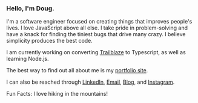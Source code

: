 ### Hello, I'm Doug.

I'm a software engineer focused on creating things that improves people's lives. I love JavaScript above all else. I take pride in problem-solving and have a knack for finding the tiniest bugs that drive many crazy. I believe simplicity produces the best code.

I am currently working on converting [Trailblaze](https://github.com/dougschallmoser/trailblaze) to Typescript, as well as learning Node.js.

The best way to find out all about me is my [portfolio site](https://www.dougschallmoser.com/).

I can also be reached through [LinkedIn](https://www.linkedin.com/in/doug-schallmoser/), [Email](mailto:dougschallmoser@gmail.com), [Blog](https://dougschallmoser.medium.com/), and [Instagram](https://www.instagram.com/illbehiking/).

Fun Facts: I love hiking in the mountains!
